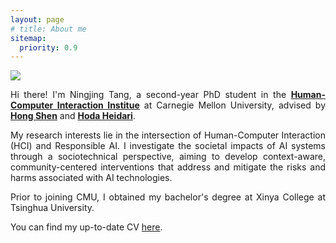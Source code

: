 ```yaml
---
layout: page
# title: About me
sitemap:
  priority: 0.9
---
```


<img src="{{ '/assets/img/profile_new.JPEG' | prepend: site.baseurl }}" id="about-img">

<div id="describe-text">
	<p style="text-align:justify">Hi there! I'm Ningjing Tang, a second-year PhD student in the <strong> <a href="https://www.hcii.cmu.edu/">Human-Computer Interaction Institue</a></strong> at Carnegie Mellon University, advised by <strong> <a href="https://www.andrew.cmu.edu/user/hongs/">Hong Shen</a></strong> and <strong> <a href="https://www.cs.cmu.edu/~hheidari/">Hoda Heidari</a></strong>.</p>
	<p style="text-align:justify">My research interests lie in the intersection of Human-Computer Interaction (HCI) and Responsible AI. I investigate the societal impacts of AI systems through a sociotechnical perspective, aiming to develop context-aware, community-centered interventions that address and mitigate the risks and harms associated with AI technologies. </p>
	<p style="text-align:justify">Prior to joining CMU, I obtained my bachelor's degree at Xinya College at Tsinghua University.</p>
	<p style="text-align:justify">You can find my up-to-date CV <a href="./assets/ningjing_cv_nerw.pdf">here</a>.</p>
</div>

